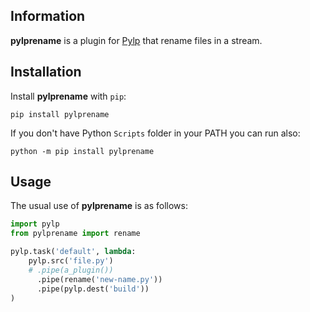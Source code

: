 ## Information

**pylprename** is a plugin for [Pylp](https://github.com/pylp/pylp) that rename files in
a stream.


## Installation

Install **pylprename** with `pip`:

    pip install pylprename

If you don't have Python `Scripts` folder in your PATH you can run also:

    python -m pip install pylprename


## Usage

The usual use of **pylprename** is as follows:

```python
import pylp
from pylprename import rename

pylp.task('default', lambda:
    pylp.src('file.py')
    # .pipe(a_plugin())
      .pipe(rename('new-name.py'))
      .pipe(pylp.dest('build'))
)
```
